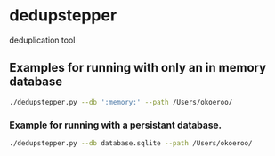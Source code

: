# dedupstepper
deduplication tool

## Examples for running with only an in memory database
```bash
./dedupstepper.py --db ':memory:' --path /Users/okoeroo/
```

### Example for running with a persistant database.
```bash
./dedupstepper.py --db database.sqlite --path /Users/okoeroo/
```

